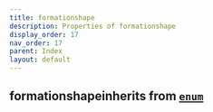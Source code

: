 ```yaml
---
title: formationshape
description: Properties of formationshape
display_order: 17
nav_order: 17
parent: Index
layout: default
---
```


## formationshapeinherits from [`enum`](./enum.html)
